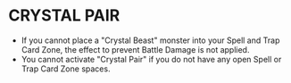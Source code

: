 
# CRYSTAL PAIR

*   If you cannot place a "Crystal Beast" monster into your Spell and Trap Card Zone, the effect to prevent Battle Damage is not applied.
*   You cannot activate "Crystal Pair" if you do not have any open Spell or Trap Card Zone spaces.

  
